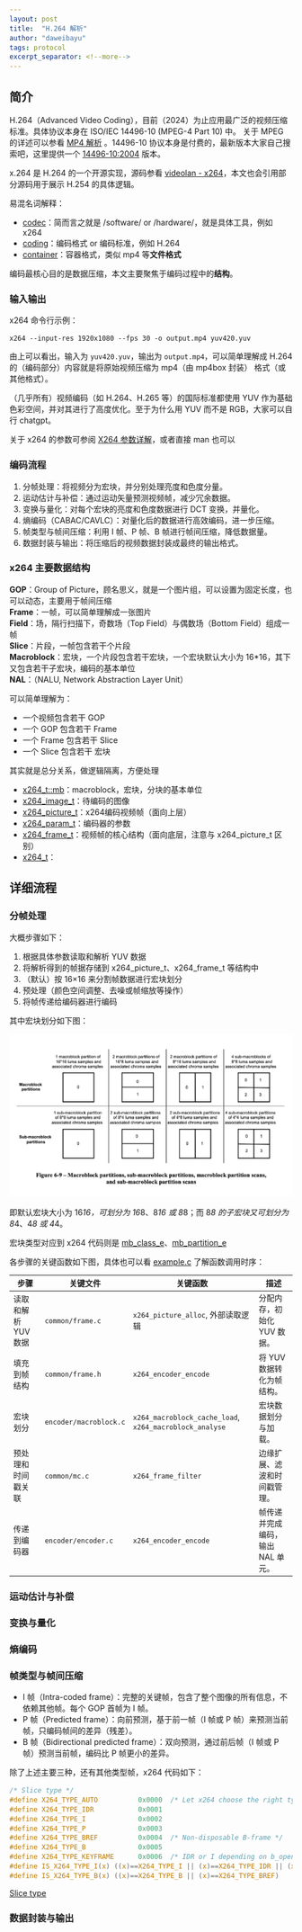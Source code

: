 ```yaml
---
layout: post
title:  "H.264 解析"
author: "daweibayu"
tags: protocol
excerpt_separator: <!--more-->
---
```


<!--more-->

## 简介


H.264（Advanced Video Coding），目前（2024）为止应用最广泛的视频压缩标准。具体协议本身在 ISO/IEC 14496-10 (MPEG-4 Part 10) 中。
关于 MPEG 的详述可以参看 [MP4 解析](https://daweibayu.fun/2024-11-11/mp4) 。14496-10 协议本身是付费的，最新版本大家自己搜索吧，这里提供一个 [14496-10:2004](http://www.staroceans.org/e-book/ISO-14496-10.pdf) 版本。

x.264 是 H.264 的一个开源实现，源码参看 [videolan - x264](https://code.videolan.org/videolan/x264)，本文也会引用部分源码用于展示 H.254 的具体逻辑。


易混名词解释：

* [codec](https://en.wikipedia.org/wiki/Video_codec)：简而言之就是 /software/  or /hardware/，就是具体工具，例如 x264
* [coding](https://en.wikipedia.org/wiki/Video_coding_format)：编码格式 or 编码标准，例如 H.264
* [container](https://en.wikipedia.org/wiki/Container_format)：容器格式，类似 mp4 等**文件格式**



编码最核心目的是数据压缩，本文主要聚焦于编码过程中的**结构**。


### 输入输出

x264 命令行示例：

```
x264 --input-res 1920x1080 --fps 30 -o output.mp4 yuv420.yuv
```

由上可以看出，输入为 `yuv420.yuv`，输出为 `output.mp4`，可以简单理解成 H.264 的（编码部分）内容就是将原始视频压缩为 mp4（由 mp4box 封装） 格式（或其他格式）。

（几乎所有）视频编码（如 H.264、H.265 等）的国际标准都使用 YUV 作为基础色彩空间，并对其进行了高度优化。至于为什么用 YUV 而不是 RGB，大家可以自行 chatgpt。

关于 x264 的参数可参阅 [X264 参数详解](https://lazybing.github.io/blog/2017/06/23/x264-paraments-illustra/)，或者直接 man 也可以


### 编码流程

1.	分帧处理：将视频分为宏块，并分别处理亮度和色度分量。
2.	运动估计与补偿：通过运动矢量预测视频帧，减少冗余数据。
3.	变换与量化：对每个宏块的亮度和色度数据进行 DCT 变换，并量化。
4.	熵编码（CABAC/CAVLC）：对量化后的数据进行高效编码，进一步压缩。
5.	帧类型与帧间压缩：利用 I 帧、P 帧、B 帧进行帧间压缩，降低数据量。
6.	数据封装与输出：将压缩后的视频数据封装成最终的输出格式。


### x264 主要数据结构


**GOP**：Group of Picture，顾名思义，就是一个图片组，可以设置为固定长度，也可以动态，主要用于帧间压缩  
**Frame**：一帧，可以简单理解成一张图片  
**Field**：场，隔行扫描下，奇数场（Top Field）与偶数场（Bottom Field）组成一帧  
**Slice**：片段，一帧包含若干个片段  
**Macroblock**：宏块，一个片段包含若干宏块，一个宏块默认大小为 16*16，其下又包含若干子宏块，编码的基本单位  
**NAL**：（NALU, Network Abstraction Layer Unit）  


可以简单理解为：
* 一个视频包含若干 GOP
* 一个 GOP 包含若干 Frame
* 一个 Frame 包含若干 Slice
* 一个 Slice 包含若干 宏块

其实就是总分关系，做逻辑隔离，方便处理

* [x264_t::mb](https://code.videolan.org/videolan/x264/-/blob/master/common/common.h?ref_type=heads#L438)：macroblock，宏块，分块的基本单位
* [x264_image_t](https://code.videolan.org/videolan/x264/-/blob/master/x264.h?ref_type=heads#L798)：待编码的图像
* [x264_picture_t](https://code.videolan.org/videolan/x264/-/blob/master/x264.h?ref_type=heads#L862)：x264编码视频帧（面向上层）
* [x264_param_t](https://code.videolan.org/videolan/x264/-/blob/master/x264.h?ref_type=heads#L310)：编码器的参数
* [x264_frame_t](https://code.videolan.org/videolan/x264/-/blob/master/common/frame.h?ref_type=heads#L37)：视频帧的核心结构（面向底层，注意与 x264_picture_t 区别）
* [x264_t](https://code.videolan.org/videolan/x264/-/blob/master/common/common.h?ref_type=heads#L270)：

## 详细流程


### 分帧处理

大概步骤如下：

1.	根据具体参数读取和解析 YUV 数据
2.	将解析得到的帧据存储到 x264_picture_t、x264_frame_t 等结构中
3.	（默认）按 16×16 来分割帧数据进行宏块划分
4.	预处理（颜色空间调整、去噪或帧缩放等操作）
5.	将帧传递给编码器进行编码


其中宏块划分如下图：

![MBSplit.png](/assets/images/G2Ul7jkdrTlNqJYptd.png)

即默认宏块大小为 16*16，可划分为 16*8、8*16 或 8*8；而 8*8 的子宏块又可划分为 8*4、4*8 或 4*4。


宏块类型对应到 x264 代码则是 [mb_class_e](https://code.videolan.org/videolan/x264/-/blob/master/common/macroblock.h?ref_type=heads#L64)、[mb_partition_e](https://code.videolan.org/videolan/x264/-/blob/master/common/macroblock.h?ref_type=heads#L115)

各步骤的关键函数如下图，具体也可以看 [example.c](https://code.videolan.org/videolan/x264/-/blob/master/example.c) 了解函数调用时序：

| 步骤           | 关键文件         | 关键函数                                    | 描述                           |
|---------------|-----------|-------------------------|---------------------------|
| 读取和解析 YUV 数据 | `common/frame.c`     | `x264_picture_alloc`, 外部读取逻辑              | 分配内存，初始化 YUV 数据。         |
| 填充到帧结构        | `common/frame.h`     | `x264_encoder_encode`                          | 将 YUV 数据转化为帧结构。           |
| 宏块划分            | `encoder/macroblock.c` | `x264_macroblock_cache_load`, `x264_macroblock_analyse` | 宏块数据划分与加载。                |
| 预处理和时间戳关联   | `common/mc.c`        | `x264_frame_filter`                            | 边缘扩展、滤波和时间戳管理。         |
| 传递到编码器        | `encoder/encoder.c`  | `x264_encoder_encode`                          | 帧传递并完成编码，输出 NAL 单元。    |



### 运动估计与补偿

### 变换与量化

### 熵编码

### 帧类型与帧间压缩

* I 帧（Intra-coded frame）：完整的关键帧，包含了整个图像的所有信息，不依赖其他帧。每个 GOP 首帧为 I 帧。
* P 帧（Predicted frame）：向前预测，基于前一帧（I 帧或 P 帧）来预测当前帧，只编码帧间的差异（残差）。
* B 帧（Bidirectional predicted frame）：双向预测，通过前后帧（I 帧或 P 帧）预测当前帧，编码比 P 帧更小的差异。

除了上述主要三种，还有其他类型帧，x264 代码如下：

```c
/* Slice type */
#define X264_TYPE_AUTO          0x0000  /* Let x264 choose the right type */
#define X264_TYPE_IDR           0x0001
#define X264_TYPE_I             0x0002
#define X264_TYPE_P             0x0003
#define X264_TYPE_BREF          0x0004  /* Non-disposable B-frame */
#define X264_TYPE_B             0x0005
#define X264_TYPE_KEYFRAME      0x0006  /* IDR or I depending on b_open_gop option */
#define IS_X264_TYPE_I(x) ((x)==X264_TYPE_I || (x)==X264_TYPE_IDR || (x)==X264_TYPE_KEYFRAME)
#define IS_X264_TYPE_B(x) ((x)==X264_TYPE_B || (x)==X264_TYPE_BREF)
```

[Slice type](https://code.videolan.org/videolan/x264/-/blob/master/x264.h?ref_type=heads#L271)


### 数据封装与输出

